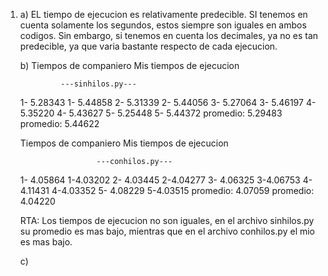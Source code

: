 1) 
   a) EL tiempo de ejecucion es relativamente predecible. SI tenemos en cuenta solamente los segundos, estos siempre son iguales en ambos codigos. Sin embargo, si tenemos en cuenta los decimales, ya no es tan predecible, ya que varia bastante respecto de cada ejecucion.
   
   b)
	Tiempos de companiero          Mis tiempos de ejecucion

			    ---sinhilos.py---
	1- 5.28343                              1- 5.44858
	2- 5.31339                              2- 5.44056
	3- 5.27064                              3- 5.46197
	4- 5.35220                              4- 5.43627
	5- 5.25448                              5- 5.44372
	promedio: 5.29483                       promedio: 5.44622

	Tiempos de companiero           Mis tiempos de ejecucion

	                    ---conhilos.py---
	1- 4.05864                              1-4.03202
	2- 4.03445                              2-4.04277
	3- 4.06325                              3-4.06753
	4- 4.11431                              4-4.03352
	5- 4.08229                              5-4.03515
	promedio: 4.07059                       promedio: 4.04220

	RTA: Los tiempos de ejecucion no son iguales, en el archivo sinhilos.py su promedio es mas bajo, mientras que en el archivo conhilos.py el mio es mas bajo.
   

     c)  
